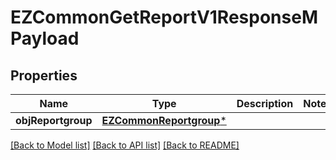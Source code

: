 # EZCommonGetReportV1ResponseMPayload

## Properties
Name | Type | Description | Notes
------------ | ------------- | ------------- | -------------
**objReportgroup** | [**EZCommonReportgroup***](EZCommonReportgroup.md) |  | 

[[Back to Model list]](../README.md#documentation-for-models) [[Back to API list]](../README.md#documentation-for-api-endpoints) [[Back to README]](../README.md)



